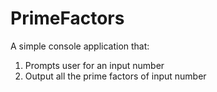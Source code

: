 # PrimeFactors
A simple console application that:
1. Prompts user for an input number
2. Output all the prime factors of input number
